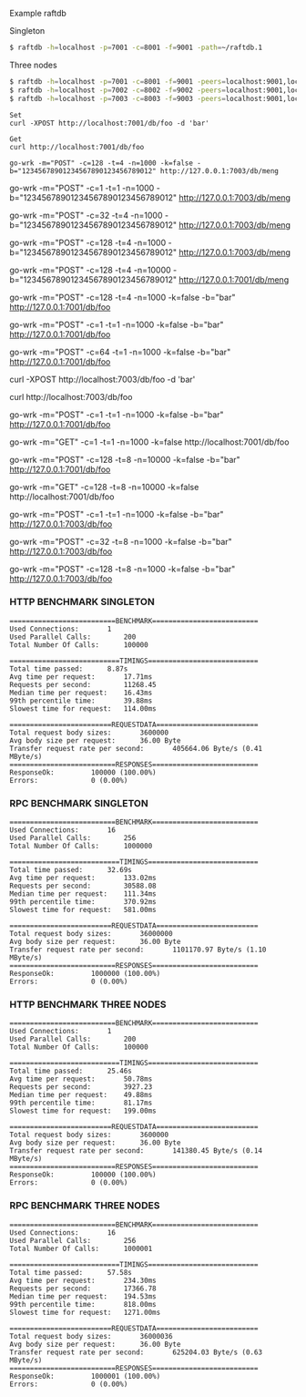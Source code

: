 Example raftdb

Singleton
```sh
$ raftdb -h=localhost -p=7001 -c=8001 -f=9001 -path=~/raftdb.1
```
Three nodes
```sh
$ raftdb -h=localhost -p=7001 -c=8001 -f=9001 -peers=localhost:9001,localhost:9002,localhost:9003 -path=./raftdb.1
$ raftdb -h=localhost -p=7002 -c=8002 -f=9002 -peers=localhost:9001,localhost:9002,localhost:9003 -path=./raftdb.2
$ raftdb -h=localhost -p=7003 -c=8003 -f=9003 -peers=localhost:9001,localhost:9002,localhost:9003 -path=./raftdb.3
```

```
Set
curl -XPOST http://localhost:7001/db/foo -d 'bar'
```

```
Get
curl http://localhost:7001/db/foo
```

```
go-wrk -m="POST" -c=128 -t=4 -n=1000 -k=false -b="12345678901234567890123456789012" http://127.0.0.1:7003/db/meng
```

go-wrk -m="POST" -c=1 -t=1 -n=1000 -b="12345678901234567890123456789012" http://127.0.0.1:7003/db/meng

go-wrk -m="POST" -c=32 -t=4 -n=1000 -b="12345678901234567890123456789012" http://127.0.0.1:7003/db/meng



go-wrk -m="POST" -c=128 -t=4 -n=1000 -b="12345678901234567890123456789012" http://127.0.0.1:7003/db/meng


go-wrk -m="POST" -c=128 -t=4 -n=10000 -b="12345678901234567890123456789012" http://127.0.0.1:7001/db/meng

go-wrk -m="POST" -c=128 -t=4 -n=1000 -k=false -b="bar" http://127.0.0.1:7001/db/foo

go-wrk -m="POST" -c=1 -t=1 -n=1000 -k=false -b="bar" http://127.0.0.1:7001/db/foo


go-wrk -m="POST" -c=64 -t=1 -n=1000 -k=false -b="bar" http://127.0.0.1:7001/db/foo


curl -XPOST http://localhost:7003/db/foo -d 'bar'

curl http://localhost:7003/db/foo

go-wrk -m="POST" -c=1 -t=1 -n=1000 -k=false -b="bar" http://127.0.0.1:7001/db/foo

go-wrk -m="GET" -c=1 -t=1 -n=1000 -k=false http://localhost:7001/db/foo

go-wrk -m="POST" -c=128 -t=8 -n=10000 -k=false -b="bar" http://127.0.0.1:7001/db/foo

go-wrk -m="GET" -c=128 -t=8 -n=10000 -k=false http://localhost:7001/db/foo

go-wrk -m="POST" -c=1 -t=1 -n=1000 -k=false -b="bar" http://127.0.0.1:7003/db/foo


go-wrk -m="POST" -c=32 -t=8 -n=1000 -k=false -b="bar" http://127.0.0.1:7003/db/foo


go-wrk -m="POST" -c=128 -t=8 -n=1000 -k=false -b="bar" http://127.0.0.1:7003/db/foo


### HTTP BENCHMARK SINGLETON
```
==========================BENCHMARK==========================
Used Connections:		1
Used Parallel Calls:		200
Total Number Of Calls:		100000

===========================TIMINGS===========================
Total time passed:		8.87s
Avg time per request:		17.71ms
Requests per second:		11268.45
Median time per request:	16.43ms
99th percentile time:		39.88ms
Slowest time for request:	114.00ms

=========================REQUESTDATA=========================
Total request body sizes:		3600000
Avg body size per request:		36.00 Byte
Transfer request rate per second:		405664.06 Byte/s (0.41 MByte/s)
==========================RESPONSES==========================
ResponseOk:			100000 (100.00%)
Errors:				0 (0.00%)
```

### RPC BENCHMARK SINGLETON

```
==========================BENCHMARK==========================
Used Connections:		16
Used Parallel Calls:		256
Total Number Of Calls:		1000000

===========================TIMINGS===========================
Total time passed:		32.69s
Avg time per request:		133.02ms
Requests per second:		30588.08
Median time per request:	111.34ms
99th percentile time:		370.92ms
Slowest time for request:	581.00ms

=========================REQUESTDATA=========================
Total request body sizes:		36000000
Avg body size per request:		36.00 Byte
Transfer request rate per second:		1101170.97 Byte/s (1.10 MByte/s)
==========================RESPONSES==========================
ResponseOk:			1000000 (100.00%)
Errors:				0 (0.00%)
```

### HTTP BENCHMARK THREE NODES
```
==========================BENCHMARK==========================
Used Connections:		1
Used Parallel Calls:		200
Total Number Of Calls:		100000

===========================TIMINGS===========================
Total time passed:		25.46s
Avg time per request:		50.78ms
Requests per second:		3927.23
Median time per request:	49.88ms
99th percentile time:		81.17ms
Slowest time for request:	199.00ms

=========================REQUESTDATA=========================
Total request body sizes:		3600000
Avg body size per request:		36.00 Byte
Transfer request rate per second:		141380.45 Byte/s (0.14 MByte/s)
==========================RESPONSES==========================
ResponseOk:			100000 (100.00%)
Errors:				0 (0.00%)
```

### RPC BENCHMARK THREE NODES
```
==========================BENCHMARK==========================
Used Connections:		16
Used Parallel Calls:		256
Total Number Of Calls:		1000001

===========================TIMINGS===========================
Total time passed:		57.58s
Avg time per request:		234.30ms
Requests per second:		17366.78
Median time per request:	194.53ms
99th percentile time:		818.00ms
Slowest time for request:	1271.00ms

=========================REQUESTDATA=========================
Total request body sizes:		36000036
Avg body size per request:		36.00 Byte
Transfer request rate per second:		625204.03 Byte/s (0.63 MByte/s)
==========================RESPONSES==========================
ResponseOk:			1000001 (100.00%)
Errors:				0 (0.00%)
```